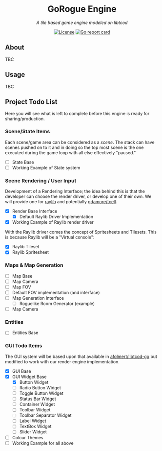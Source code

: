 <h1 align="center">GoRogue Engine</h1>
<p align="center"><em>A tile based game engine modeled on libtcod</em></p>

<p align="center">
  <a href="LICENSE"><img src="https://img.shields.io/github/license/go-rogue/engine.svg" alt="License"></a>
  <a href="https://goreportcard.com/report/github.com/go-rogue/engine"><img src="https://goreportcard.com/badge/github.com/go-rogue/engine" alt="Go report card"></a>
</p>

## About

TBC

## Usage

TBC

## Project Todo List

Here you will see what is left to complete before this engine is ready for sharing/production.

### Scene/State Items

Each scene/game area can be considered as a _scene_. The stack can have scenes pushed on to it and in doing so the top most scene is the one executed during the game loop with all else effectively "paused."

* [ ] State Base
* [ ] Working Example of State system

### Scene Rendering / User Input

Development of a Rendering Interface; the idea behind this is that the developer can choose the render driver, or develop one of their own. We will provide one for [raylib](https://www.raylib.com/) and potentially [gdamore/tcell](https://github.com/gdamore/tcell).

* [x] Render Base Interface
  * [x] Default Raylib Driver Implementation
* [x] Working Example of Raylib render driver

With the Raylib driver comes the concept of Spritesheets and Tilesets. This is because Raylib will be a "Virtual console":

* [x] Raylib Tileset
* [x] Raylib Spritesheet

### Maps & Map Generation

* [ ] Map Base
* [ ] Map Camera
* [ ] Map FOV
 * [ ] Default FOV implementation (and interface)
* [ ] Map Generation Interface
  * [ ] Roguelike Room Generator (example)
* [ ] Map Camera

### Entities

* [ ] Entities Base

### GUI Todo Items

The GUI system will be based upon that available in [afolmert/libtcod-go](https://github.com/afolmert/libtcod-go/blob/master/tcod/gui.go) but modified to work with our render engine implementation.

* [x] GUI Base
* [x] GUI Widget Base
  * [x] Button Widget
  * [ ] Radio Button Widget
  * [ ] Toggle Button Widget
  * [ ] Status Bar Widget
  * [ ] Container Widget
  * [ ] Toolbar Widget
  * [ ] Toolbar Separator Widget
  * [ ] Label Widget
  * [ ] TextBox Widget
  * [ ] Slider Widget
* [ ] Colour Themes
* [ ] Working Example for all above
